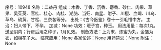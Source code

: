 序号：10948
名称：二益丹
组成：木香、丁香、沉香、麝香、砂仁、肉果、草果、吴茱萸、官桂、桂心、肉桂、潮脑、当归、南星、附子、川椒、血竭、川乌、草乌、硫黄、甘松、三奈各等分。
出处：《古今医鉴》卷十一引毛惟中方。
主治：妇人带下，不孕。
加减：None
功效：暖子宫，种玉。
用法用量：每次1丸，送至阴内；行房后用之种子，1月见效。
制备方法：上为末，炼蜜为丸，金箔为衣，如棉花子大。
临床应用：None
各家论述：None
用药禁忌：None
附注：None
